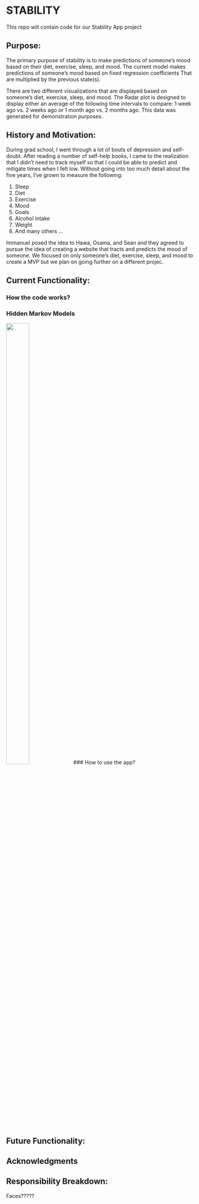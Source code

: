 # STABILITY
This repo will contain code for our Stability App project

## Purpose:
The primary purpose of stability is to make predictions of someone’s mood based on their diet, exercise, sleep, and mood. The current model makes predictions of someone’s mood based on fixed regression coefficients That are multiplied by the previous state(s).

There are two different visualizations that are displayed based on someone’s diet, exercise, sleep, and mood. The Radar plot is designed to display either an average of the following time intervals to compare: 1 week ago vs. 2 weeks ago or 1 month ago vs. 2 months ago. This data was generated for demonstration purposes.


## History and Motivation:
During grad school, I went through a lot of bouts of depression and self-doubt. After reading a number of self-help books, I came to the realization that I didn’t need to track myself so that I could be able to predict and mitigate times when I felt low. Without going into too much detail about the five years, I’ve grown to measure the following:


1. Sleep
2. Diet
3. Exercise
4. Mood
5. Goals
6. Alcohol intake
7. Weight 
8. And many others …

Immanuel posed the idea to Hawa, Osama, and Sean and they agreed to pursue the idea of creating a website that tracts and predicts the mood of someone. We focused on only someone’s diet, exercise, sleep, and mood to create a MVP but we plan on going further on a different projec.


## Current Functionality:




### How the code works?
### Hidden Markov Models
<img src = "STABILITY/Images/model-1.jpg" width="35%" height="55%">
### How to use the app?


## Future Functionality:

## Acknowledgments


## Responsibility Breakdown:
Faces?????
